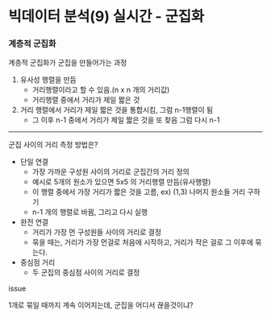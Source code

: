# 빅데이터 분석(9) 실시간 - 군집화



### 계층적 군집화



계층적 군집화가 군집을 만들어가는 과정



1. 유사성 행렬을 만듬
   - 거리행렬이라고 할 수 있음.(n x n 개의 거리값)
   - 거리행렬 중에서 거리가 제일 짧은 것 
2. 거리 행렬에서 거리가 제일 짧은 것을 통합시킴, 그럼 n-1행렬이 됨
   - 그 이후 n-1 중에서 거리가 제일 짧은 것을 또 찾음 그럼 다시 n-1



<hr>



군집 사이의 거리 측정 방법은?



- 단일 연결
  - 가장 가까운 구성원 사이의 거리로 군집간의 거리 정의
  - 예시로 5개의 원소가 있으면 5x5 의 거리행렬 만듬(유사행렬)
  - 이 행렬 중에서 가장 거리가 짧은 것을 고름, ex) (1,3) 나머지 원소들 거리 구하기
  - n-1 개의 행렬로 바뀜, 그리고 다시 실행
- 완전 연결
  - 거리가 가장 먼 구성원들 사이의 거리로 결정
  - 묶을 때는, 거리가 가장 먼걸로 처음에 시작하고, 거리가 작은 걸로 그 이후에 묶는다.
- 중심점 거리
  - 두 군집의 중심점 사이의 거리로 결정





issue



1개로 묶일 때까지 계속 이어지는데, 군집을 어디서 끊을것이냐?





